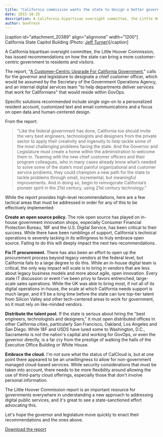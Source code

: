 ```yaml
---
title: "California commission wants the state to design a better government"
date: 2015-10-25
description: A California bipartisan oversight committee, the Little Hoover Commission, has issued recommendations on how the state can bring a more customer-centric government to residents and visitors.
author: GovFresh
---
```


[caption id="attachment_20389" align="alignnone" width="1200"] California State Capitol Building (Photo: <a href="https://www.flickr.com/photos/respres/21320615374/in/photolist-yu2J9N-8WjmsP-rQeDMM-gtpDe-dZaEky-dF4k1C-am5etR-yX23o-8HJ7gd-8PMgxJ-fC99vC-KzdeJ-8PMjUu-8PJbNv-dZ4Xvp-9bUoUQ-9gnHon-8kUQ9M-9aD1Mx-7eHJLs-8PMf99-dW163B-8mABLX-odjz6G-gBDwYL-am5frB-ecb8Xj-h3HTyK-aafpR-y6K8U5-9WShWo-7NcR3N-xBHeS-5TSqfQ-aafrL-wpUKst-8j77TS-9gqH8d-5wFQhS-zrVnjp-5mxMzR-9WShz9-8mDHow-5wBDY4-5wBDZH-3YTVFD-3YXSSE-5rJT2v-pXe5J-7bXbpV">Jeff Turner</a>)[/caption]

A California bipartisan oversight committee, the Little Hoover Commission, has issued recommendations on how the state can bring a more customer-centric government to residents and visitors.

The report, "<a href="http://www.lhc.ca.gov/studies/229/report229.html">A Customer-Centric Upgrade For California Government</a>," calls for the governor and legislature to designate a chief customer officer, which would be assumed by the Secretary of the Government Operations Agency, and an internal digital services team "to help departments deliver services that work for Californians" that would reside within GovOps.

Specific solutions recommended include single sign-on to a personalized resident account, customized text and email communications and a focus on open data and human-centered design.

From the report:

<blockquote>"Like the federal government has done, California too should invite the very best engineers, technologists and designers from the private sector to apply their creativity and ingenuity to help tackle some of the most challenging problems facing the state. And the Governor and Legislature must create a home within the administration to welcome them in. Teaming with the new chief customer officers and their program colleagues, who in many cases already know what’s needed to solve some of the state’s most painful organizational and customer service problems, they could champion a new path for the state to tackle problems through small, incremental, but meaningful improvements. And in doing so, begin to reinvigorate California’s pioneer spirit in the 21st century, using 21st century technology."
</blockquote>

While the report provides high-level recommendations, here are a few tactical areas that must be addressed in order for any of this to be effectively implemented:

<strong>Create an open source policy.</strong> The role open source has played on in-house government innovation shops, especially Consumer Financial Protection Bureau, 18F and the U.S. Digital Service, has been critical to their success. While there have been rumblings of support, California's technical operations is severely lacking in its willingness to truly embrace open source. Failing to do this will deeply impact the next two recommendations. 

<strong>Fix IT procurement.</strong> There has also been an effort to open up the procurement process beyond legacy vendors at the federal level, but California fails to a large degree to do this. While an in-house digital team is critical, the only way impact will scale is to bring in vendors that are less about legacy business models and more about agile, open innovation. Every state IT discussion or event I've been privy to favors entrenched, large-scale sales operations. While the UK was able to bring most, if not all of its digital operations in-house, the scale at which California needs support is much larger, and it'll be a long time before the state can lure top-tier talent from Silicon Valley and other tech-centered areas to work for government, so it must rely on like-minded vendors.

<strong>Distribute the talent pool.</strong> If the state is serious about hiring the "best engineers, technologists and designers," it must open distributed offices in other California cities, particularly San Francisco, Oakland, Los Angeles and San Diego. While 18F and USDS have lured some to Washington, D.C., Sacramento is not the nation's capital and working for GovOps, or even the governor directly, is a far cry from the prestige of walking the halls of the Executive Office Building or White House.

<strong>Embrace the cloud.</strong> I'm not sure what the status of CalCloud is, but at one point there appeared to be an unwillingness to allow for non-government managed cloud-based services. While security considerations that must be taken into account, there needs to be more flexibility around allowing the use of third-party cloud offerings, especially those that don't involve personal information.

The Little Hoover Commission report is an important resource for governments everywhere in understanding a new approach to addressing digital public services, and it's great to see a state-sanctioned effort advocating this. 

Let's hope the governor and legislature move quickly to enact their recommendations and the ones above.

<a href="http://www.lhc.ca.gov/studies/229/Report229.pdf">Download the report</a>
